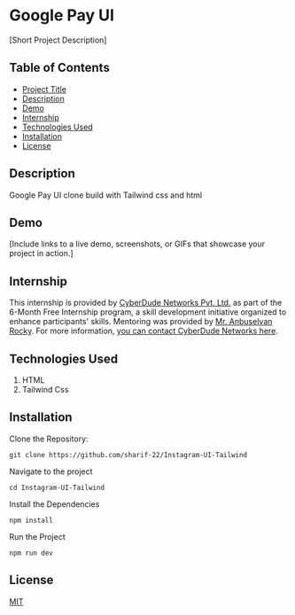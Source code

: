 # Google Pay UI

[Short Project Description]

## Table of Contents

- [Project Title](#project-title)
- [Description](#description)
- [Demo](#demo)
- [Internship](#internship)
- [Technologies Used](#technologies-used)
- [Installation](#installation)
- [License](#license)

## Description

Google Pay UI clone build with Tailwind css and html

## Demo

[Include links to a live demo, screenshots, or GIFs that showcase your project in action.]

## Internship

This internship is provided by [CyberDude Networks Pvt. Ltd.](https://youtube.com/cyberdudenetworks) as part of the 6-Month Free Internship program, a skill development initiative organized to enhance participants' skills. Mentoring was provided by [Mr. Anbuselvan Rocky](https://instagram.com/anbuselvanrocky). For more information, [you can contact CyberDude Networks here](https://cyberdudenetworks.com).

## Technologies Used

<ol>
    <li>HTML</li>
    <li>Tailwind Css</li>
</ol>

## Installation

Clone the Repository:

```
git clone https://github.com/sharif-22/Instagram-UI-Tailwind
```

Navigate to the project

```
cd Instagram-UI-Tailwind
```

Install the Dependencies

```
npm install
```

Run the Project

```
npm run dev
```

## License

[MIT](./LICENCE.md)
